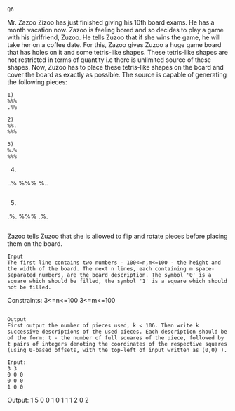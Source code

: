 
```
Q6
```
Mr. Zazoo Zizoo has just finished giving his 10th board exams. He has a month vacation now. Zazoo is feeling bored and so decides to play a game with his girlfriend, Zuzoo. He tells Zuzoo that if she wins the game, he will take her on a coffee date. For this, Zazoo gives Zuzoo a huge game board that has holes on it and some 	tetris-like shapes. These tetris-like shapes are not restricted in terms of quantity i.e there is unlimited source of these shapes. Now, Zuzoo has to place these tetris-like shapes on the board and cover the board as exactly as possible. The source is capable of generating the following pieces:
```
1)
%%%
.%%
```
```
2)
%%.
%%%
```
```
3)
%.%
%%%
```
4)
..%
%%%
%..
```
```
5)
.%.
%%%
.%.
```
```
Zazoo tells Zuzoo that she is allowed to flip and rotate pieces before placing them on the board.
```
Input
The first line contains two numbers - 100<=n,m<=100 - the height and the width of the board. The next n lines, each containing m space-separated numbers, are the board description. The symbol '0' is a square which should be filled, the symbol '1' is a square which should not be filled.
```

Constraints:
3<=n<=100
3<=m<=100
```

Output
First output the number of pieces used, k < 106. Then write k successive descriptions of the used pieces. Each description should be of the form: t - the number of full squares of the piece, followed by t pairs of integers denoting the coordinates of the respective squares (using 0-based offsets, with the top-left of input written as (0,0) ).
```
```
Input:
3 3
0 0 0
0 0 0
1 0 0
```
Output:
1
5
0 0
1 0
1 1
1 2
0 2
```
